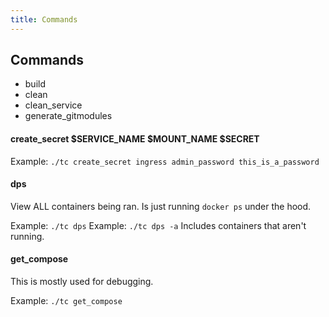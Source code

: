 ```yaml
---
title: Commands
---
```


## Commands
- build 
- clean
- clean_service
- generate_gitmodules


#### create_secret $SERVICE_NAME $MOUNT_NAME $SECRET
Example: `./tc create_secret ingress admin_password this_is_a_password`


#### dps 
View ALL containers being ran. Is just running `docker ps` under the hood.  

Example: `./tc dps`
Example: `./tc dps -a` Includes containers that aren't running.

#### get_compose
This is mostly used for debugging. 

Example: `./tc get_compose`
